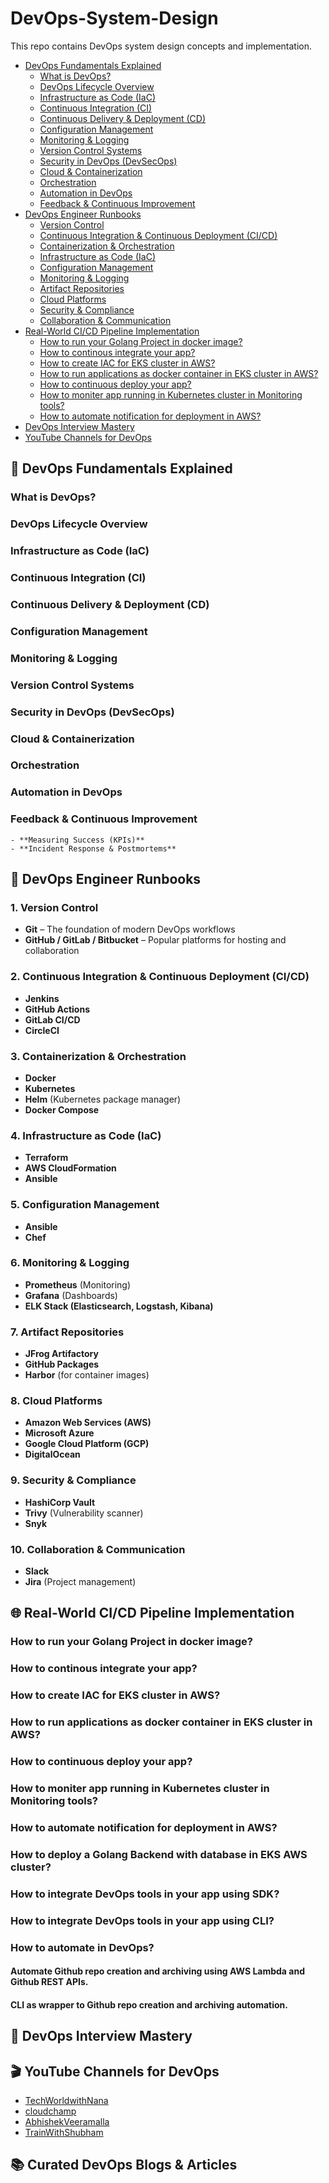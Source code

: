 # DevOps-System-Design

This repo contains DevOps system design concepts and implementation.

* [DevOps Fundamentals Explained](#🚀-devops-fundamentals-explained)
    * [What is DevOps?](#what-is-devops)
    * [DevOps Lifecycle Overview](#devops-lifecycle-overview)
    * [Infrastructure as Code (IaC)](#infrastructure-as-code-iac)
    * [Continuous Integration (CI)](#continuous-integration-ci)
    * [Continuous Delivery & Deployment (CD)](#continuous-delivery--deployment-cd)
    * [Configuration Management](#configuration-management)
    * [Monitoring & Logging](#monitoring--logging)
    * [Version Control Systems](#version-control-systems)
    * [Security in DevOps (DevSecOps)](#security-in-devops-devsecops)
    * [Cloud & Containerization](#cloud--containerization)
    * [Orchestration](#orchestration)
    * [Automation in DevOps](#automation-in-devops)
    * [Feedback & Continuous Improvement](#feedback--continuous-improvement)
* [DevOps Engineer Runbooks](#🧰-devops-engineer-runbooks)
    * [Version Control](#1-version-control)
    * [Continuous Integration & Continuous Deployment (CI/CD)](#2-continuous-integration--continuous-deployment-cicd)
    * [Containerization & Orchestration](#3-containerization--orchestration)
    * [Infrastructure as Code (IaC)](#4-infrastructure-as-code-iac)
    * [Configuration Management](#5-configuration-management)
    * [Monitoring & Logging](#6-monitoring--logging)
    * [Artifact Repositories](#7-artifact-repositories)
    * [Cloud Platforms](#8-cloud-platforms)
    * [Security & Compliance](#9-security--compliance)
    * [Collaboration & Communication](#10-collaboration--communication)
* [Real-World CI/CD Pipeline Implementation](#🌐-real-world-cicd-pipeline-implementation)
    * [How to run your Golang Project in docker image?](#how-to-run-your-golang-project-in-docker-image)
    * [How to continous integrate your app?](#how-to-continous-integrate-your-app)
    * [How to create IAC for EKS cluster in AWS?](#how-to-create-iac-for-eks-cluster-in-aws)
    * [How to run applications as docker container in EKS cluster in AWS?](#how-to-run-applications-as-docker-container-in-eks-cluster-in-aws)
    * [How to continuous deploy your app?](#how-to-continuous-deploy-your-app)
    * [How to moniter app running in Kubernetes cluster in Monitoring tools?](#how-to-moniter-app-running-in-kubernetes-cluster-in-monitoring-tools)
    * [How to automate notification for deployment in AWS?](#how-to-automate-notification-for-deployment-in-aws)
* [DevOps Interview Mastery](#🎯-devops-interview-mastery)
* [YouTube Channels for DevOps](#🎬-youtube-channels-for-devops)


## 🚀 DevOps Fundamentals Explained
### **What is DevOps?**
### **DevOps Lifecycle Overview**
### **Infrastructure as Code (IaC)**
### **Continuous Integration (CI)**
### **Continuous Delivery & Deployment (CD)**
### **Configuration Management**
### **Monitoring & Logging**
### **Version Control Systems**
### **Security in DevOps (DevSecOps)**
### **Cloud & Containerization**
### **Orchestration**
### **Automation in DevOps**
### **Feedback & Continuous Improvement**
    - **Measuring Success (KPIs)**
    - **Incident Response & Postmortems**

## 🧰 DevOps Engineer Runbooks
### 1. **Version Control**
- **Git** – The foundation of modern DevOps workflows
- **GitHub / GitLab / Bitbucket** – Popular platforms for hosting and collaboration

### 2. **Continuous Integration & Continuous Deployment (CI/CD)**
- **Jenkins**
- **GitHub Actions**
- **GitLab CI/CD**
- **CircleCI**

### 3. **Containerization & Orchestration**
- **Docker**
- **Kubernetes**
- **Helm** (Kubernetes package manager)
- **Docker Compose**

### 4. **Infrastructure as Code (IaC)**
- **Terraform**
- **AWS CloudFormation**
- **Ansible**

### 5. **Configuration Management**
- **Ansible**
- **Chef**

### 6. **Monitoring & Logging**
- **Prometheus** (Monitoring)
- **Grafana** (Dashboards)
- **ELK Stack (Elasticsearch, Logstash, Kibana)**

### 7. **Artifact Repositories**
- **JFrog Artifactory**
- **GitHub Packages**
- **Harbor** (for container images)

### 8. **Cloud Platforms**
- **Amazon Web Services (AWS)**
- **Microsoft Azure**
- **Google Cloud Platform (GCP)**
- **DigitalOcean**

### 9. **Security & Compliance**
- **HashiCorp Vault**
- **Trivy** (Vulnerability scanner)
- **Snyk**

### 10. **Collaboration & Communication**
- **Slack**
- **Jira** (Project management)

## 🌐 Real-World CI/CD Pipeline Implementation

### How to run your Golang Project in docker image?
### How to continous integrate your app?
### How to create IAC for EKS cluster in AWS?
### How to run applications as docker container in EKS cluster in AWS?
### How to continuous deploy your app?
### How to moniter app running in Kubernetes cluster in Monitoring tools?
### How to automate notification for deployment in AWS?
### How to deploy a Golang Backend with database in EKS AWS cluster?
### How to integrate DevOps tools in your app using SDK?
### How to integrate DevOps tools in your app using CLI?
### How to automate in DevOps?
#### Automate Github repo creation and archiving using AWS Lambda and Github REST APIs.
#### CLI as wrapper to Github repo creation and archiving automation.

## 🎯 DevOps Interview Mastery

## 🎬 YouTube Channels for DevOps
- [TechWorldwithNana](https://www.youtube.com/@TechWorldwithNana)
- [cloudchamp](https://www.youtube.com/@cloudchamp)
- [AbhishekVeeramalla](https://www.youtube.com/@AbhishekVeeramalla)
- [TrainWithShubham](https://www.youtube.com/@TrainWithShubham)

## 📚 Curated DevOps Blogs & Articles
